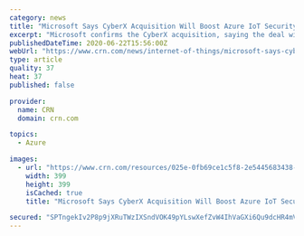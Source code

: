 ```yaml
---
category: news
title: "Microsoft Says CyberX Acquisition Will Boost Azure IoT Security"
excerpt: "Microsoft confirms the CyberX acquisition, saying the deal will boost its Azure IoT security offerings, including Azure Sentinel."
publishedDateTime: 2020-06-22T15:56:00Z
webUrl: "https://www.crn.com/news/internet-of-things/microsoft-says-cyberx-acquisition-will-boost-azure-iot-security"
type: article
quality: 37
heat: 37
published: false

provider:
  name: CRN
  domain: crn.com

topics:
  - Azure

images:
  - url: "https://www.crn.com/resources/025e-0fb69ce1c5f8-2e5445683438-1000/123200924.jpeg"
    width: 399
    height: 399
    isCached: true
    title: "Microsoft Says CyberX Acquisition Will Boost Azure IoT Security"

secured: "SPTngekIv2P8p9jXRuTWzIXSndVOK49pYLswXefZvW4IhVaGXi6Qu9dcHR4mV+5fWhlPtF6ddAGNX+XU9N4jwarYOOELlll5EwOgqxKeu3Z9zRg3RwQm75LuFOCWWWeGXIIh3T2km4nokQAbl5ILd4k2AaP3jWxAtPC65wRU6okUBsu7I95dHkdULdOVdLnatHUqbwchzfT1WQeonsC92hUDLx5NUCuG6JuASQb84LdFBbdaPLRExtOL8P3T+4wff7kiZeYp/HdnLLXqj0Gxv8QNZQqewiECiaRGLveohIpqMfBJHR51XV7PlBgSq2pQbkKXNOhE5HIL7tz/gf6z9w==;hqXynG0tRCsBDTC/aIlxrw=="
---
```


